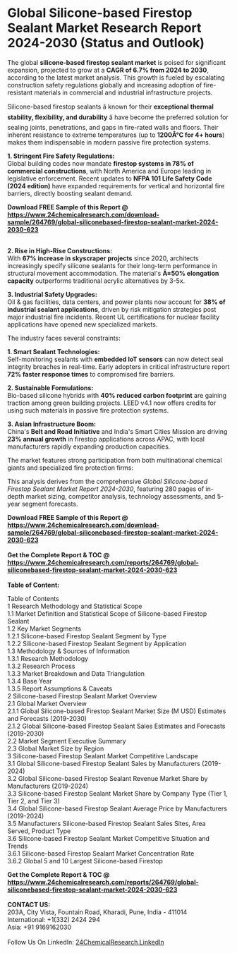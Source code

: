 <h1>Global Silicone-based Firestop Sealant Market Research Report 2024-2030 (Status and Outlook)</h1><p>The global <strong>silicone-based firestop sealant market</strong> is poised for significant expansion, projected to grow at a <strong>CAGR of 6.7% from 2024 to 2030</strong>, according to the latest market analysis. This growth is fueled by escalating construction safety regulations globally and increasing adoption of fire-resistant materials in commercial and industrial infrastructure projects.</p><p>Silicone-based firestop sealants â known for their <strong>exceptional thermal stability, flexibility, and durability</strong> â have become the preferred solution for sealing joints, penetrations, and gaps in fire-rated walls and floors. Their inherent resistance to extreme temperatures (up to <strong>1200Â°C for 4+ hours</strong>) makes them indispensable in modern passive fire protection systems.</p><p><strong>1. Stringent Fire Safety Regulations:</strong><br>
Global building codes now mandate <strong>firestop systems in 78% of commercial constructions</strong>, with North America and Europe leading in legislative enforcement. Recent updates to <strong>NFPA 101 Life Safety Code (2024 edition)</strong> have expanded requirements for vertical and horizontal fire barriers, directly boosting sealant demand.</p><div><b>Download FREE Sample of this Report @ 
            <a href="https://www.24chemicalresearch.com/download-sample/264769/global-siliconebased-firestop-sealant-market-2024-2030-623">
            https://www.24chemicalresearch.com/download-sample/264769/global-siliconebased-firestop-sealant-market-2024-2030-623</a></b></div><br><p><strong>2. Rise in High-Rise Constructions:</strong><br>
With <strong>67% increase in skyscraper projects</strong> since 2020, architects increasingly specify silicone sealants for their long-term performance in structural movement accommodation. The material's <strong>Â±50% elongation capacity</strong> outperforms traditional acrylic alternatives by 3-5x.</p><p><strong>3. Industrial Safety Upgrades:</strong><br>
Oil &amp; gas facilities, data centers, and power plants now account for <strong>38% of industrial sealant applications</strong>, driven by risk mitigation strategies post major industrial fire incidents. Recent UL certifications for nuclear facility applications have opened new specialized markets.</p><p>The industry faces several constraints:</p><p><strong>1. Smart Sealant Technologies:</strong><br>
Self-monitoring sealants with <strong>embedded IoT sensors</strong> can now detect seal integrity breaches in real-time. Early adopters in critical infrastructure report <strong>72% faster response times</strong> to compromised fire barriers.</p><p><strong>2. Sustainable Formulations:</strong><br>
Bio-based silicone hybrids with <strong>40% reduced carbon footprint</strong> are gaining traction among green building projects. LEED v4.1 now offers credits for using such materials in passive fire protection systems.</p><p><strong>3. Asian Infrastructure Boom:</strong><br>
China's <strong>Belt and Road Initiative</strong> and India's Smart Cities Mission are driving <strong>23% annual growth</strong> in firestop applications across APAC, with local manufacturers rapidly expanding production capacities.</p><p>The market features strong participation from both multinational chemical giants and specialized fire protection firms:</p><p>This analysis derives from the comprehensive <em>Global Silicone-based Firestop Sealant Market Report 2024-2030</em>, featuring 280 pages of in-depth market sizing, competitor analysis, technology assessments, and 5-year segment forecasts.</p><div><b>Download FREE Sample of this Report @ 
            <a href="https://www.24chemicalresearch.com/download-sample/264769/global-siliconebased-firestop-sealant-market-2024-2030-623">
            https://www.24chemicalresearch.com/download-sample/264769/global-siliconebased-firestop-sealant-market-2024-2030-623</a></b></div><br><div><b>Get the Complete Report & TOC @ 
            <a href="https://www.24chemicalresearch.com/reports/264769/global-siliconebased-firestop-sealant-market-2024-2030-623">
            https://www.24chemicalresearch.com/reports/264769/global-siliconebased-firestop-sealant-market-2024-2030-623</a></b></div><br>
            <b>Table of Content:</b><p>Table of Contents<br />
1 Research Methodology and Statistical Scope<br />
1.1 Market Definition and Statistical Scope of Silicone-based Firestop Sealant<br />
1.2 Key Market Segments<br />
1.2.1 Silicone-based Firestop Sealant Segment by Type<br />
1.2.2 Silicone-based Firestop Sealant Segment by Application<br />
1.3 Methodology & Sources of Information<br />
1.3.1 Research Methodology<br />
1.3.2 Research Process<br />
1.3.3 Market Breakdown and Data Triangulation<br />
1.3.4 Base Year<br />
1.3.5 Report Assumptions & Caveats<br />
2 Silicone-based Firestop Sealant Market Overview<br />
2.1 Global Market Overview<br />
2.1.1 Global Silicone-based Firestop Sealant Market Size (M USD) Estimates and Forecasts (2019-2030)<br />
2.1.2 Global Silicone-based Firestop Sealant Sales Estimates and Forecasts (2019-2030)<br />
2.2 Market Segment Executive Summary<br />
2.3 Global Market Size by Region<br />
3 Silicone-based Firestop Sealant Market Competitive Landscape<br />
3.1 Global Silicone-based Firestop Sealant Sales by Manufacturers (2019-2024)<br />
3.2 Global Silicone-based Firestop Sealant Revenue Market Share by Manufacturers (2019-2024)<br />
3.3 Silicone-based Firestop Sealant Market Share by Company Type (Tier 1, Tier 2, and Tier 3)<br />
3.4 Global Silicone-based Firestop Sealant Average Price by Manufacturers (2019-2024)<br />
3.5 Manufacturers Silicone-based Firestop Sealant Sales Sites, Area Served, Product Type<br />
3.6 Silicone-based Firestop Sealant Market Competitive Situation and Trends<br />
3.6.1 Silicone-based Firestop Sealant Market Concentration Rate<br />
3.6.2 Global 5 and 10 Largest Silicone-based Firestop</p><div><b>Get the Complete Report & TOC @ 
            <a href="https://www.24chemicalresearch.com/reports/264769/global-siliconebased-firestop-sealant-market-2024-2030-623">
            https://www.24chemicalresearch.com/reports/264769/global-siliconebased-firestop-sealant-market-2024-2030-623</a></b></div><br><b>CONTACT US:</b><br>
            203A, City Vista, Fountain Road, Kharadi, Pune, India - 411014<br>
            International: +1(332) 2424 294<br>
            Asia: +91 9169162030 <br><br>
            Follow Us On LinkedIn: <a href="https://www.linkedin.com/company/24chemicalresearch/">24ChemicalResearch LinkedIn</a>